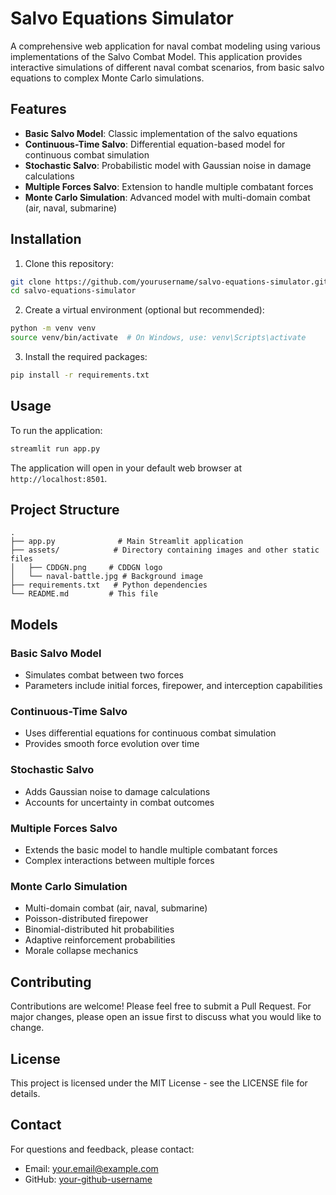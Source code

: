 # Salvo Equations Simulator

A comprehensive web application for naval combat modeling using various implementations of the Salvo Combat Model. This application provides interactive simulations of different naval combat scenarios, from basic salvo equations to complex Monte Carlo simulations.

## Features

- **Basic Salvo Model**: Classic implementation of the salvo equations
- **Continuous-Time Salvo**: Differential equation-based model for continuous combat simulation
- **Stochastic Salvo**: Probabilistic model with Gaussian noise in damage calculations
- **Multiple Forces Salvo**: Extension to handle multiple combatant forces
- **Monte Carlo Simulation**: Advanced model with multi-domain combat (air, naval, submarine)

## Installation

1. Clone this repository:
```bash
git clone https://github.com/yourusername/salvo-equations-simulator.git
cd salvo-equations-simulator
```

2. Create a virtual environment (optional but recommended):
```bash
python -m venv venv
source venv/bin/activate  # On Windows, use: venv\Scripts\activate
```

3. Install the required packages:
```bash
pip install -r requirements.txt
```

## Usage

To run the application:

```bash
streamlit run app.py
```

The application will open in your default web browser at `http://localhost:8501`.

## Project Structure

```
.
├── app.py              # Main Streamlit application
├── assets/            # Directory containing images and other static files
│   ├── CDDGN.png     # CDDGN logo
│   └── naval-battle.jpg # Background image
├── requirements.txt   # Python dependencies
└── README.md         # This file
```

## Models

### Basic Salvo Model
- Simulates combat between two forces
- Parameters include initial forces, firepower, and interception capabilities

### Continuous-Time Salvo
- Uses differential equations for continuous combat simulation
- Provides smooth force evolution over time

### Stochastic Salvo
- Adds Gaussian noise to damage calculations
- Accounts for uncertainty in combat outcomes

### Multiple Forces Salvo
- Extends the basic model to handle multiple combatant forces
- Complex interactions between multiple forces

### Monte Carlo Simulation
- Multi-domain combat (air, naval, submarine)
- Poisson-distributed firepower
- Binomial-distributed hit probabilities
- Adaptive reinforcement probabilities
- Morale collapse mechanics

## Contributing

Contributions are welcome! Please feel free to submit a Pull Request. For major changes, please open an issue first to discuss what you would like to change.

## License

This project is licensed under the MIT License - see the LICENSE file for details.

## Contact

For questions and feedback, please contact:
- Email: your.email@example.com
- GitHub: [your-github-username](https://github.com/your-github-username) 
